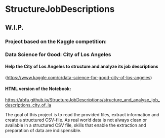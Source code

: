 # StructureJobDescriptions

## W.I.P.

### Project based on the Kaggle competition: 
### Data Science for Good: City of Los Angeles
#### Help the City of Los Angeles to structure and analyze its job descriptions
(https://www.kaggle.com/c/data-science-for-good-city-of-los-angeles)
#### HTML version of the Notebook:
https://abfu.github.io/StructureJobDescriptions/structure_and_analyse_job_descriptions_city_of_la
  
The goal of this project is to read the provided files, extract information and create a structured CSV-file. As real world data is not always clean or available in a structured CSV file, skills that enable the extraction and preparation of data are indispensible.
